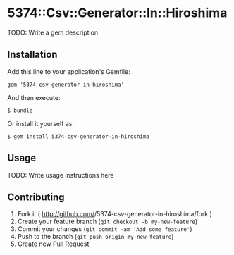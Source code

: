 # 5374::Csv::Generator::In::Hiroshima

TODO: Write a gem description

## Installation

Add this line to your application's Gemfile:

    gem '5374-csv-generator-in-hiroshima'

And then execute:

    $ bundle

Or install it yourself as:

    $ gem install 5374-csv-generator-in-hiroshima

## Usage

TODO: Write usage instructions here

## Contributing

1. Fork it ( http://github.com/<my-github-username>/5374-csv-generator-in-hiroshima/fork )
2. Create your feature branch (`git checkout -b my-new-feature`)
3. Commit your changes (`git commit -am 'Add some feature'`)
4. Push to the branch (`git push origin my-new-feature`)
5. Create new Pull Request
